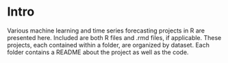 # Intro
Various machine learning and time series forecasting projects in R are presented here. Included are both R files and .rmd files, if applicable. These projects, each contained within a folder, are organized by dataset. Each folder contains a README about the project as well as the code.
